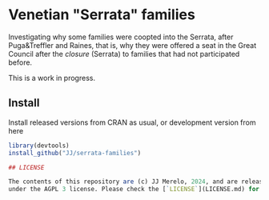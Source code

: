 # Venetian "Serrata" families

Investigating why some families were coopted into the Serrata, after
Puga&Treffler and Raines, that is, why they were offered a seat in the Great
Council after the *closure* (Serrata) to families that had not participated
before.

This is a work in progress.

## Install

Install released versions from CRAN as usual, or development version
from here

```R
library(devtools)
install_github("JJ/serrata-families")

## LICENSE

The contents of this repository are (c) JJ Merelo, 2024, and are released
under the AGPL 3 license. Please check the [`LICENSE`](LICENSE.md) for details.
